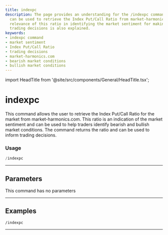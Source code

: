 ```yaml
---
title: indexpc
description: The page provides an understanding for the /indexpc command and how it
  can be used to retrieve the Index Put/Call Ratio from market-harmonics.com. The
  relevance of this ratio in identifying the market sentiment for making tactical
  trading decisions is also explained.
keywords:
- indexpc command
- market sentiment
- Index Put/Call Ratio
- trading decisions
- market-harmonics.com
- bearish market conditions
- bullish market conditions
---
```


import HeadTitle from '@site/src/components/General/HeadTitle.tsx';

<HeadTitle title="indexpc - Options - Telegram - Reference | OpenBB Bot Docs" />

# indexpc

This command allows the user to retrieve the Index Put/Call Ratio for the market from market-harmonics.com. This ratio is an indication of the market sentiment and can be used to help traders identify bearish and bullish market conditions. The command returns the ratio and can be used to inform trading decisions.

### Usage

```python wordwrap
/indexpc
```

---

## Parameters

This command has no parameters



---

## Examples

```
/indexpc
```
---
